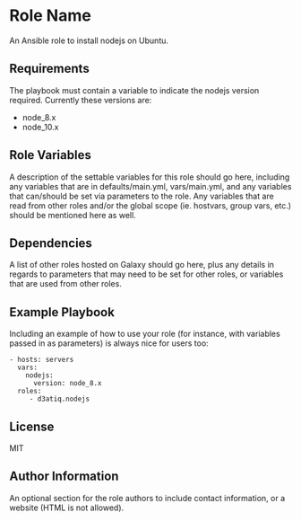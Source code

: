 Role Name
=========

An Ansible role to install nodejs on Ubuntu.

Requirements
------------

The playbook must contain a variable to indicate the nodejs version required. Currently these versions are:
- node_8.x
- node_10.x

Role Variables
--------------

A description of the settable variables for this role should go here, including any variables that are in defaults/main.yml, vars/main.yml, and any variables that can/should be set via parameters to the role. Any variables that are read from other roles and/or the global scope (ie. hostvars, group vars, etc.) should be mentioned here as well.

Dependencies
------------

A list of other roles hosted on Galaxy should go here, plus any details in regards to parameters that may need to be set for other roles, or variables that are used from other roles.

Example Playbook
----------------

Including an example of how to use your role (for instance, with variables passed in as parameters) is always nice for users too:

    - hosts: servers
      vars:
        nodejs:
          version: node_8.x
      roles:
         - d3atiq.nodejs

License
-------

MIT

Author Information
------------------

An optional section for the role authors to include contact information, or a website (HTML is not allowed).
